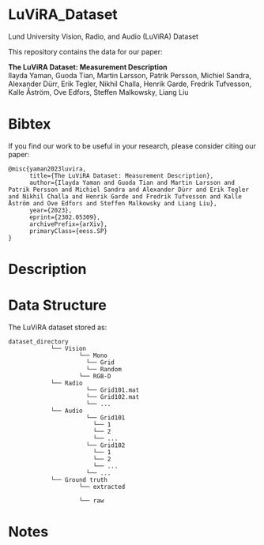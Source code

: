 # LuViRA_Dataset
Lund University Vision, Radio, and Audio (LuViRA) Dataset

This repository contains the data for our paper:

**The LuViRA Dataset: Measurement Description**  
Ilayda Yaman, Guoda Tian, Martin Larsson, Patrik Persson, Michiel Sandra, Alexander Dürr, Erik Tegler, Nikhil Challa, Henrik Garde, Fredrik Tufvesson, Kalle Åström, Ove Edfors, Steffen Malkowsky, Liang Liu

# Bibtex
If you find our work to be useful in your research, please consider citing our paper:
```
@misc{yaman2023luvira,
      title={The LuViRA Dataset: Measurement Description}, 
      author={Ilayda Yaman and Guoda Tian and Martin Larsson and Patrik Persson and Michiel Sandra and Alexander Dürr and Erik Tegler and Nikhil Challa and Henrik Garde and Fredrik Tufvesson and Kalle Åström and Ove Edfors and Steffen Malkowsky and Liang Liu},
      year={2023},
      eprint={2302.05309},
      archivePrefix={arXiv},
      primaryClass={eess.SP}
}
```
# Description


# Data Structure

The LuViRA dataset stored as:

```
dataset_directory
            └── Vision                      
                    └── Mono                 
                      └── Grid               
                      └── Random               
                    └── RGB-D 
            └── Radio            
                      └── Grid101.mat
                      └── Grid102.mat
                      └── ...           
            └── Audio     
                      └── Grid101            
                        └── 1            
                        └── 2          
                        └── ...     
                      └── Grid102         
                        └── 1            
                        └── 2          
                        └── ...  
                      └── ... 
            └── Ground truth
                    └── extracted

                    └── raw
```

# Notes
